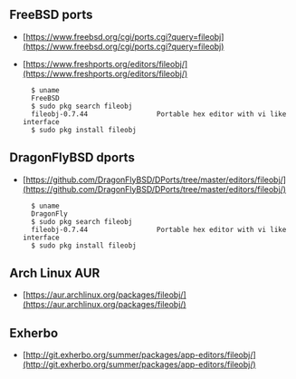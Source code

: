 ## FreeBSD ports

+ [https://www.freebsd.org/cgi/ports.cgi?query=fileobj](https://www.freebsd.org/cgi/ports.cgi?query=fileobj)

+ [https://www.freshports.org/editors/fileobj/](https://www.freshports.org/editors/fileobj/)

        $ uname
        FreeBSD
        $ sudo pkg search fileobj
        fileobj-0.7.44                 Portable hex editor with vi like interface
        $ sudo pkg install fileobj

## DragonFlyBSD dports

+ [https://github.com/DragonFlyBSD/DPorts/tree/master/editors/fileobj/](https://github.com/DragonFlyBSD/DPorts/tree/master/editors/fileobj/)

        $ uname
        DragonFly
        $ sudo pkg search fileobj
        fileobj-0.7.44                 Portable hex editor with vi like interface
        $ sudo pkg install fileobj

## Arch Linux AUR

+ [https://aur.archlinux.org/packages/fileobj/](https://aur.archlinux.org/packages/fileobj/)

## Exherbo

+ [http://git.exherbo.org/summer/packages/app-editors/fileobj/](http://git.exherbo.org/summer/packages/app-editors/fileobj/)
